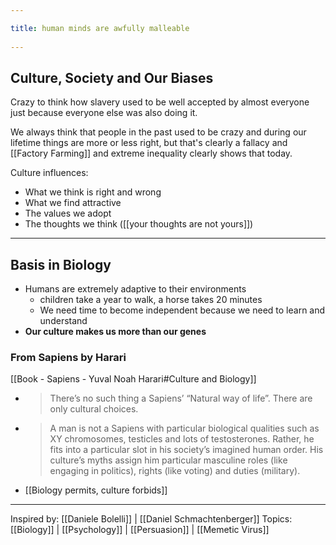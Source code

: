 ```yaml
---
title: human minds are awfully malleable 
---
```

## Culture, Society and Our Biases 

Crazy to think how slavery used to be well accepted by almost everyone just because everyone else was also doing it.

We always think that people in the past used to be crazy and during our lifetime things are more or less right, but that's clearly a fallacy and [[Factory Farming]] and extreme inequality clearly shows that today.

Culture influences:
- What we think is right and wrong
- What we find attractive
- The values we adopt
- The thoughts we think ([[your thoughts are not yours]])

-------------------
## Basis in Biology
- Humans are extremely adaptive to their environments
	- children take a year to walk, a horse takes 20 minutes
	- We need time to become independent because we need to learn and understand
- **Our culture makes us more than our genes**

### From Sapiens by Harari
[[Book - Sapiens - Yuval Noah Harari#Culture and Biology]]

- > There’s no such thing a Sapiens’ “Natural way of life”. There are only cultural choices. 
- > A man is not a Sapiens with particular biological qualities such as XY chromosomes, testicles and lots of testosterones. Rather, he fits into a particular slot in his society’s imagined human order. His culture’s myths assign him particular masculine roles (like engaging in politics), rights (like voting) and duties (military).

- [[Biology permits, culture forbids]]

-------------------

Inspired by: [[Daniele Bolelli]] | [[Daniel Schmachtenberger]]
Topics: [[Biology]] | [[Psychology]] | [[Persuasion]] | [[Memetic Virus]]
